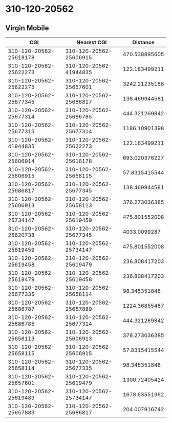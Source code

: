 # 310-120-20562
## Virgin Mobile


| CGI | Nearest CGI | Distance |
|-----|-------------|----------|
| 310-120-20562-25618178 | 310-120-20562-25606915 | 470.538895605 |
| 310-120-20562-25622273 | 310-120-20562-41944835 | 122.183499211 |
| 310-120-20562-25622275 | 310-120-20562-25657601 | 3242.21235188 |
| 310-120-20562-25677345 | 310-120-20562-25686817 | 138.469944581 |
| 310-120-20562-25677314 | 310-120-20562-25686785 | 444.321269842 |
| 310-120-20562-25677315 | 310-120-20562-25677314 | 1186.10901398 |
| 310-120-20562-41944835 | 310-120-20562-25622273 | 122.183499211 |
| 310-120-20562-25606914 | 310-120-20562-25618178 | 693.020376227 |
| 310-120-20562-25606915 | 310-120-20562-25658115 | 57.8315415544 |
| 310-120-20562-25686817 | 310-120-20562-25677345 | 138.469944581 |
| 310-120-20562-25606913 | 310-120-20562-25658113 | 376.273036385 |
| 310-120-20562-25734147 | 310-120-20562-25619459 | 475.801552008 |
| 310-120-20562-25620738 | 310-120-20562-25677345 | 4033.0099287 |
| 310-120-20562-25619459 | 310-120-20562-25734147 | 475.801552008 |
| 310-120-20562-25619458 | 310-120-20562-25619479 | 236.808417203 |
| 310-120-20562-25619479 | 310-120-20562-25619458 | 236.808417203 |
| 310-120-20562-25677335 | 310-120-20562-25658114 | 98.345351848 |
| 310-120-20562-25686787 | 310-120-20562-25657889 | 1224.36855467 |
| 310-120-20562-25686785 | 310-120-20562-25677314 | 444.321269842 |
| 310-120-20562-25658113 | 310-120-20562-25606913 | 376.273036385 |
| 310-120-20562-25658115 | 310-120-20562-25606915 | 57.8315415544 |
| 310-120-20562-25658114 | 310-120-20562-25677335 | 98.345351848 |
| 310-120-20562-25657601 | 310-120-20562-25619479 | 1300.72405424 |
| 310-120-20562-25619489 | 310-120-20562-25734147 | 1678.63551962 |
| 310-120-20562-25657889 | 310-120-20562-25686817 | 204.007916742 |
